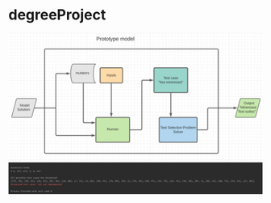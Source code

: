 # degreeProject

  ![Prototype model](https://github.com/rqkohistani/degreeProject/blob/main/src/prototype_model_v_1/model_Diagrams_Output/Prototypemodel.JPG)
  ![Prototype model](https://github.com/rqkohistani/degreeProject/blob/main/src/prototype_model_v_1/model_Diagrams_Output/Output1.JPG)
